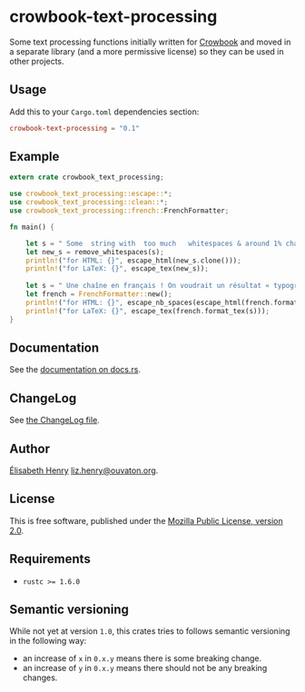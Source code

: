 # crowbook-text-processing

Some text processing functions initially written
for [Crowbook](https://github.com/lise-henry/crowbook) and moved in a
separate library (and a more permissive license) so they can be used in other projects.

## Usage ##

Add this to your `Cargo.toml` dependencies section:

```toml
crowbook-text-processing = "0.1"
```

## Example ##

```rust
extern crate crowbook_text_processing;

use crowbook_text_processing::escape::*;
use crowbook_text_processing::clean::*;
use crowbook_text_processing::french::FrenchFormatter;

fn main() {

    let s = " Some  string with  too much   whitespaces & around 1% characters that might cause trouble to HTML or LaTeX.";
    let new_s = remove_whitespaces(s);
    println!("for HTML: {}", escape_html(new_s.clone()));
    println!("for LaTeX: {}", escape_tex(new_s));
    
    let s = " Une chaîne en français ! On voudrait un résultat « typographiquement correct ».";
    let french = FrenchFormatter::new();
    println!("for HTML: {}", escape_nb_spaces(escape_html(french.format(s))));
    println!("for LaTeX: {}", escape_tex(french.format_tex(s)));
}
```

## Documentation ##

See the
[documentation on docs.rs](https://docs.rs/crowbook-text-processing).

## ChangeLog ##

See [the ChangeLog file](ChangeLog.md).


## Author ##

[Élisabeth Henry](http://lise-henry.github.io/) <liz.henry@ouvaton.org>. 

## License ##

This is free software, published under the [Mozilla Public License,
version 2.0](https://www.mozilla.org/en-US/MPL/2.0/).

## Requirements ##

* `rustc >= 1.6.0`

## Semantic versioning ##

While not yet at version `1.0`, this crates tries to follows semantic versioning in the following way:

* an increase of `x` in `0.x.y` means there is some breaking change. 
* an increase of `y` in `0.x.y` means there should not be any breaking changes.
